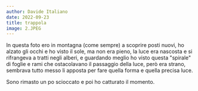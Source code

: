 ```yaml
---
author: Davide Italiano
date: 2022-09-23
title: trappola 
image: 2.JPEG
---
```

In questa foto ero in montagna (come sempre) a scoprire posti nuovi, ho alzato gli occhi e ho visto il sole, ma non era pieno, la luce era nascosta e si rifrangeva a tratti negli alberi, e guardando meglio ho visto questa "spirale" di foglie e rami che ostacolavano il passaggio della luce, però era strano, sembrava tutto messo li apposta per fare quella forma e quella precisa luce. 

Sono rimasto un po scioccato e poi ho catturato il momento.